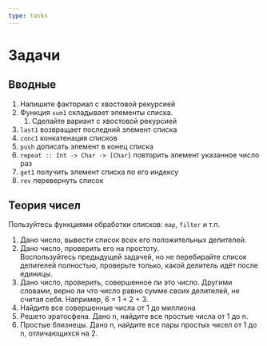 ```yaml
---
type: tasks
---
```


# Задачи

## Вводные

1. Напишите факториал с хвостовой рекурсией
1. Функция `sum1` складывает элементы списка.
    1. Сделайте вариант с хвостовой рекурсией
1. `last1` возвращает последний элемент списка
1. `conc1` конкатенация списков
1. `push` дописать элемент в конец списка
1. `repeat :: Int -> Char -> [Char]` повторить элемент указанное число раз
1. `get1` получить элемент списка по его индексу
1. `rev` перевернуть список

## Теория чисел

Пользуйтесь функциями обработки списков: `map`, `filter` и т.п.

1. Дано число, вывести список всех его положительных делителей.
1. Дано число, проверить его на простоту.   
   Воспользуйтесь предыдущей задачей, но не перебирайте список делителей полностью,
   проверьте только, какой делитель идёт после единицы.
1. Дано число, проверить, совершенное ли это число. Другими словами, верно ли что число
   равно сумме своих делителей, не считая себя. Например, 6 = 1 + 2 + 3.
1. Найдите все совершенные числа от 1 до миллиона
1. Решето эратосфена. Дано n, найдите все простые числа от 1 до n.
1. Простые близнецы. Дано n, найдите все пары простых чисел от 1 до n, отличающихся на 2.